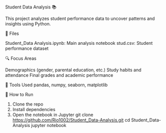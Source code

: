 Student Data Analysis 📚

This project analyzes student performance data to uncover patterns and insights using Python.

📁 Files

Student_Data Analysis.ipynb: Main analysis notebook
stud.csv: Student performance dataset

🔍 Focus Areas

Demographics (gender, parental education, etc.)
Study habits and attendance
Final grades and academic performance

🧪 Tools Used
pandas, numpy, seaborn, matplotlib

🚀 How to Run
1. Clone the repo
2. Install dependencies
3. Open the notebook in Jupyter
 git clone https://github.com/Rio1002/Student_Data-Analysis.git
 cd Student_Data-Analysis
 jupyter notebook

